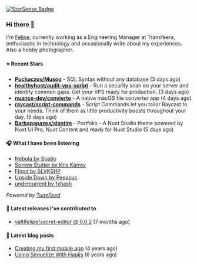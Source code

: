 <a href="https://starsense.app/developer-types" target="_blank"><img src="https://starsense.app/api/badge/?user=valtlfelipe" alt="StarSense Badge"></a>

### Hi there 👋

I'm [Felipe](https://felipevm.com), currently working as a Engineering Manager at Transfeera, enthusiastic in technology and occasionally write about my experiences. Also a hobby photographer.

#### ⭐ Recent Stars
- **[Puchaczov/Musoq](https://github.com/Puchaczov/Musoq)** - SQL Syntax without any database (3 days ago)
- **[healthyhost/audit-vps-script](https://github.com/healthyhost/audit-vps-script)** - Run a security scan on your server and identify common gaps. Get your VPS ready for production. (3 days ago)
- **[nuance-dev/convierto](https://github.com/nuance-dev/convierto)** - A native macOS file converter app (4 days ago)
- **[raycast/script-commands](https://github.com/raycast/script-commands)** - Script Commands let you tailor Raycast to your needs. Think of them as little productivity boosts throughout your day. (5 days ago)
- **[Barbapapazes/slantire](https://github.com/Barbapapazes/slantire)** - Portfolio - A Nuxt Studio theme powered by Nuxt UI Pro, Nuxt Content and ready for Nuxt Studio (5 days ago)

#### 🎧 What I have been listening
- [Nebula by Spatio](https://open.spotify.com/track/4dVCcW5wGBbjDMjULcQhAm)
- [Sorrow Stutter by Kris Karrey](https://open.spotify.com/track/0HL6bNzpulo1DRLmPGG6uV)
- [Flood by BLVKSHP](https://open.spotify.com/track/1fjF7oOBkUDcQaOjKpbkya)
- [Upside Down by Peqasus](https://open.spotify.com/track/3CSdxbCGzSp5ZUsmzdSfcG)
- [undercurrent by fxhash](https://open.spotify.com/track/7eCdqwIkAYH1Jik8pd0lCD)

_Powered by [TuneFeed](https://tunefeed.app?ref=valtlfelipe-gh-profile)_ 

#### 🚀 Latest releases I've contributed to


- [valtlfelipe/secret-editor @ 0.0.2](https://github.com/valtlfelipe/secret-editor/releases/tag/0.0.2) (7 months ago)

#### 📄 Latest blog posts
- [Creating my first mobile app](https://felipevm.com/posts/creating-my-first-mobile-app/) (4 years ago)
- [Using Sequelize With Hapijs](https://felipevm.com/posts/using-sequelize-with-hapijs/) (6 years ago)
